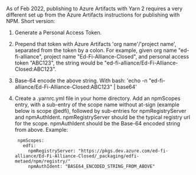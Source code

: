 As of Feb 2022, publishing to Azure Artifacts with Yarn 2 requires a very different set up from the Azure Artifacts
instructions for publishing with NPM. Short version:

1. Generate a Personal Access Token.
2. Prepend that token with Azure Artifacts 'org name'/'project name', separated from
the token by a colon. For example, given org name "ed-fi-alliance", project name "Ed-Fi-Alliance-Closed", and
personal access token "ABC123", the string would be "ed-fi-alliance/Ed-Fi-Alliance-Closed:ABC123".
3. Base-64 encode the above string. With bash: 'echo -n "ed-fi-alliance/Ed-Fi-Alliance-Closed:ABC123" | base64'
4. Create a .yarnrc.yml file in your home directory. Add an npmScopes entry, with a sub-entry of the scope name without
at-sign (example below is scope @edfi), followed by sub-entries for npmRegistryServer and npmAuthIdent. npmRegistryServer
should be the typical registry url for the scope. npmAuthIdent should be the Base-64 encoded string from above. Example:

        npmScopes:
          edfi:
            npmRegistryServer: "https://pkgs.dev.azure.com/ed-fi-alliance/Ed-Fi-Alliance-Closed/_packaging/edfi-metaed/npm/registry/"
            npmAuthIdent: "BASE64_ENCODED_STRING_FROM_ABOVE"
